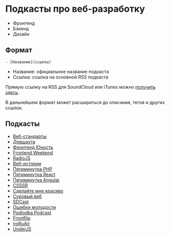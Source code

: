 # Подкасты про веб-разработку

- Фронтенд
- Бэкенд
- Дизайн

## Формат

```
- [Название](ссылка)
```

- Название: официальное название подкаста
- Ссылка: ссылка на основной RSS подкаста

Прямую ссылку на RSS для SoundCloud или iTunes можно [получить здесь](https://getrssfeed.com/).

В дальнейшем формат может расшириться до описания, тегов и других ссылок.

## Подкасты

- [Веб-стандарты](https://web-standards.ru/podcast/feed/)
- [Девшахта](https://feeds.soundcloud.com/users/soundcloud:users:299701886/sounds.rss)
- [Фронтенд Юность](https://feeds.soundcloud.com/users/soundcloud:users:306631331/sounds.rss)
- [Frontend Weekend](https://feeds.feedburner.com/frontendweekend)
- [RadioJS](https://radiojs.ru/feed/podcast/)
- [Веб-истории](https://feeds.simplecast.com/0ijGvb_8)
- [Пятиминутка PHP](http://feeds.soundcloud.com/users/soundcloud:users:153519653/sounds.rss)
- [Пятиминутка React](https://feeds.soundcloud.com/users/soundcloud:users:301264956/sounds.rss)
- [Пятиминутка Angular](https://feeds.soundcloud.com/users/soundcloud:users:319318232/sounds.rss)
- [CSSSR](https://feeds.soundcloud.com/users/soundcloud:users:420446082/sounds.rss)
- [Сделайте мне красиво](https://feeds.feedburner.com/beegebot/smk)
- [Суровый веб](https://uwebdesign.ru/feed/podcast/)
- [SDCast](https://sdcast.ksdaemon.ru/feed/podcast/)
- [Ошибки молодости](https://feeds.soundcloud.com/users/soundcloud:users:606784014/sounds.rss)
- [Podlodka Podcast](https://feeds.soundcloud.com/users/soundcloud:users:291337106/sounds.rss)
- [Frontflip](http://frontflip.me/podcast.xml)
- [ngRuAir](https://feeds.soundcloud.com/users/soundcloud:users:611969376/sounds.rss)
- [UnderJS](http://feeds.soundcloud.com/users/soundcloud:users:677382653/sounds.rss)
